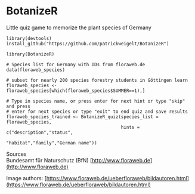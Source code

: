 # BotanizeR
Little quiz game to memorize the plant species of Germany

```
library(devtools)
install_github("https://github.com/patrickweigelt/BotanizeR")

library(BotanizeR)

# Species list for Germany with IDs from floraweb.de
data(floraweb_species)

# subset for nearly 200 species forestry students in Göttingen learn
floraweb_species <- floraweb_species[which(floraweb_species$SUMMER==1),]

# Type in species name, or press enter for next hint or type "skip" and press 
# enter for next species or type "exit" to end quiz and save results
floraweb_species_trained <- BotanizeR_quiz(species_list = floraweb_species, 
                                           hints = c("description","status",
                                                     "habitat","family","German name"))
```

Sources  
Bundesamt für Naturschutz (BfN) [http://www.floraweb.de](http://www.floraweb.de)  

Image authors: [https://www.floraweb.de/ueberfloraweb/bildautoren.html](https://www.floraweb.de/ueberfloraweb/bildautoren.html)